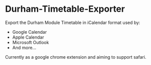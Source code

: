 # Durham-Timetable-Exporter

Export the Durham Module Timetable in iCalendar format used by:

<ul>
<li>Google Calendar</li>
<li>Apple Calendar</li>
<li>Microsoft Outlook</li>
<li>And more...</li>
</ul>

Currently as a google chrome extension and aiming to support safari.
